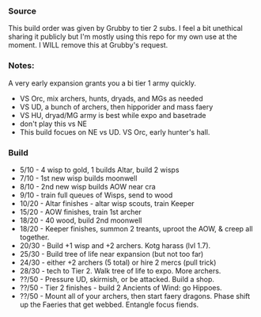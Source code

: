 ### Source
This build order was given by Grubby to tier 2 subs. I feel a bit unethical sharing it publicly
but I'm mostly using this repo for my own use at the moment. I WILL remove this at Grubby's request.

### Notes:
A very early expansion grants you a bi tier 1 army quickly.
- VS Orc, mix archers, hunts, dryads, and MGs as needed
- VS UD, a bunch of archers, then hipporider and mass faery
- VS HU, dryad/MG army is best while expo and basetrade
- don't play this vs NE
- This build focues on NE vs UD. VS Orc, early hunter's hall.

### Build
- 5/10 - 4 wisp to gold, 1 builds Altar, build 2 wisps
- 7/10 - 1st new wisp builds moonwell
- 8/10 - 2nd new wisp builds AOW near cra
- 9/10 - train full queues of Wisps, send to wood
- 10/20 - Altar finishes - altar wisp scouts, train Keeper
- 15/20 - AOW finishes, train 1st archer
- 18/20 - 40 wood, build 2nd moonwell
- 18/20 - Keeper finishes, summon 2 treants, uproot the AOW, & creep all together.
- 20/30 - Build +1 wisp and +2 archers. Kotg harass (lvl 1.7).
- 25/30 - Build tree of life near expansion (but not too far)
- 24/30 - either +2 archers (5 total) or hire 2 mercs (pull trick)
- 28/30 - tech to Tier 2. Walk tree of life to expo. More archers.
- ??/50 - Pressure UD, skirmish, or be attacked. Build a shop.
- ??/50 - Tier 2 finishes - build 2  Ancients of Wind: go Hippoes.
- ??/50 - Mount all of your archers, then start faery dragons. Phase shift up the Faeries that get webbed. Entangle focus fiends.